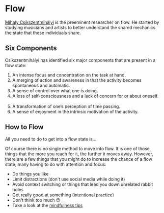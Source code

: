 # Flow

[Mihaly Csíkszentmihályi](https://en.wikipedia.org/wiki/Mihaly_Csikszentmihalyi) is the preeminent researcher on flow. He started by studying musicians and artists to better understand the shared mechanics the state that these individuals share.

## Six Components

Csíkszentmihályi has identified six major components that are present in a  
flow state:

1. An intense focus and concentration on the task at hand.  
2. A merging of action and awareness in that the activity becomes spontaneous and automatic.  
3. A sense of control over what one is doing.  
4. A loss of self-consciousness and a lack of concern for or about oneself.  
5. A transformation of one’s perception of time passing.  
6. A sense of enjoyment in the intrinsic motivation of the activity.

## How to Flow

All you need to do to get into a flow state is...

Of course there is no single method to move into flow. It is one of those things that the more you reach for it, the further it moves away. However, there are a few things that you might do to increase the chance of a flow state, many having to do with attention and focus:

* Do things you like
* Limit distractions (don't use social media while doing it)
* Avoid context switching or things that lead you down unrelated rabbit holes
* Get really good at something (intentional practice)
* Don't think too much 😉
* Take a look at the [mindfulness tips](mindfulness.md)

